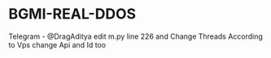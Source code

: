 # BGMI-REAL-DDOS
Telegram - @DragAditya
edit m.py line 226 and Change Threads According to Vps
change Api and Id too

